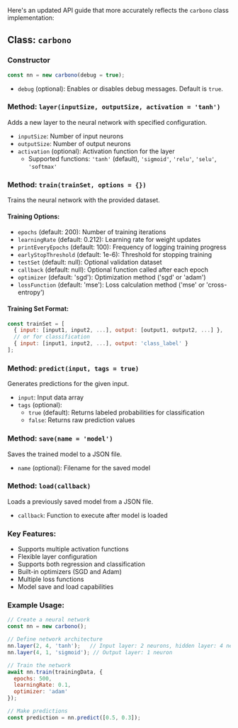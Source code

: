 Here's an updated API guide that more accurately reflects the `carbono` class implementation:

## Class: `carbono`

### Constructor
```javascript
const nn = new carbono(debug = true);
```
- `debug` (optional): Enables or disables debug messages. Default is `true`.

### Method: `layer(inputSize, outputSize, activation = 'tanh')`
Adds a new layer to the neural network with specified configuration.
- `inputSize`: Number of input neurons
- `outputSize`: Number of output neurons
- `activation` (optional): Activation function for the layer
  - Supported functions: `'tanh'` (default), `'sigmoid'`, `'relu'`, `'selu'`, `'softmax'`

### Method: `train(trainSet, options = {})`
Trains the neural network with the provided dataset.

#### Training Options:
- `epochs` (default: 200): Number of training iterations
- `learningRate` (default: 0.212): Learning rate for weight updates
- `printEveryEpochs` (default: 100): Frequency of logging training progress
- `earlyStopThreshold` (default: 1e-6): Threshold for stopping training
- `testSet` (default: null): Optional validation dataset
- `callback` (default: null): Optional function called after each epoch
- `optimizer` (default: 'sgd'): Optimization method ('sgd' or 'adam')
- `lossFunction` (default: 'mse'): Loss calculation method ('mse' or 'cross-entropy')

#### Training Set Format:
```javascript
const trainSet = [
  { input: [input1, input2, ...], output: [output1, output2, ...] },
  // or for classification
  { input: [input1, input2, ...], output: 'class_label' }
];
```

### Method: `predict(input, tags = true)`
Generates predictions for the given input.
- `input`: Input data array
- `tags` (optional): 
  - `true` (default): Returns labeled probabilities for classification
  - `false`: Returns raw prediction values

### Method: `save(name = 'model')`
Saves the trained model to a JSON file.
- `name` (optional): Filename for the saved model

### Method: `load(callback)`
Loads a previously saved model from a JSON file.
- `callback`: Function to execute after model is loaded

### Key Features:
- Supports multiple activation functions
- Flexible layer configuration
- Supports both regression and classification
- Built-in optimizers (SGD and Adam)
- Multiple loss functions
- Model save and load capabilities

### Example Usage:
```javascript
// Create a neural network
const nn = new carbono();

// Define network architecture
nn.layer(2, 4, 'tanh');   // Input layer: 2 neurons, hidden layer: 4 neurons
nn.layer(4, 1, 'sigmoid'); // Output layer: 1 neuron

// Train the network
await nn.train(trainingData, {
  epochs: 500,
  learningRate: 0.1,
  optimizer: 'adam'
});

// Make predictions
const prediction = nn.predict([0.5, 0.3]);
```

